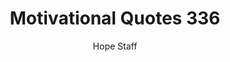 ---
image: /assets/img/mq/mq_336_begg.png
title: Motivational Quotes 336
categories:
  - Motivational Quotes
author: Hope Staff
notes: Motivational Quotes 336
embed: >-
  EMBED_GOES_HERE
transcript: >-
  SOME LINES OF TEXT START HERE
---